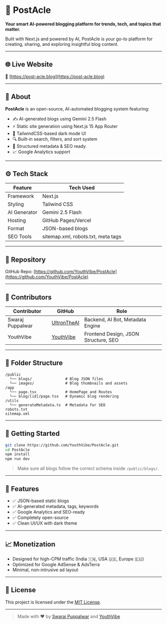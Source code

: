 # 🚀 PostAcle

**Your smart AI-powered blogging platform for trends, tech, and topics that matter.**

Built with Next.js and powered by AI, PostAcle is your go-to platform for creating, sharing, and exploring insightful blog content.

---

## 🌐 Live Website

🔗 [https://post-acle.blog](https://post-acle.blog)

---

## 📌 About

**PostAcle** is an open-source, AI-automated blogging system featuring:

- ✍️ AI-generated blogs using Gemini 2.5 Flash
- ⚡ Static site generation using Next.js 15 App Router
- 🎨 TailwindCSS-based dark mode UI
- 🔍 Built-in search, filters, and sort system
- 🧠 Structured metadata & SEO ready
- 📈 Google Analytics support

---

## ⚙️ Tech Stack

| Feature           | Tech Used            |
|------------------|----------------------|
| Framework         | Next.js              |
| Styling           | Tailwind CSS         |
| AI Generator      | Gemini 2.5 Flash     |
| Hosting           | GitHub Pages/Vercel  |
| Format            | JSON-based blogs     |
| SEO Tools         | sitemap.xml, robots.txt, meta tags |

---

## 📁 Repository

GitHub Repo: [https://github.com/YouthVibe/PostAcle](https://github.com/YouthVibe/PostAcle)

---

## 🧠 Contributors

| Contributor | GitHub | Role |
|-------------|--------|------|
| Swaraj Puppalwar | [UltronTheAI](https://github.com/UltronTheAI) | Backend, AI Bot, Metadata Engine |
| YouthVibe | [YouthVibe](https://github.com/YouthVibe) | Frontend Design, JSON Structure, SEO |

---

## 📂 Folder Structure

```
/public
  └── blogs/               # Blog JSON files
  └── images/              # Blog thumbnails and assets
/app
  └── page.tsx             # HomePage and Routes
  └── blog/[id]/page.tsx   # Dynamic blog rendering
/utils
  └── generateMetadata.ts  # Metadata for SEO
robots.txt
sitemap.xml
```

---

## 🚀 Getting Started

```bash
git clone https://github.com/YouthVibe/PostAcle.git
cd PostAcle
npm install
npm run dev
```

> Make sure all blogs follow the correct schema inside `/public/blogs/`.

---

## 🧠 Features

- ✅ JSON-based static blogs
- ✅ AI-generated metadata, tags, keywords
- ✅ Google Analytics and SEO-ready
- ✅ Completely open-source
- ✅ Clean UI/UX with dark theme

---

## 📈 Monetization

- Designed for high-CPM traffic (India 🇮🇳, USA 🇺🇸, Europe 🇪🇺)
- Optimized for Google AdSense & AdsTerra
- Minimal, non-intrusive ad layout

---

## 📜 License

This project is licensed under the [MIT License](LICENSE).

---

> Made with ❤️ by [Swaraj Puppalwar](https://github.com/UltronTheAI) and [YouthVibe](https://github.com/YouthVibe)
